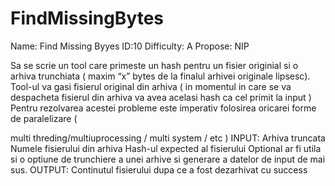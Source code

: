 # FindMissingBytes
Name: Find Missing Byyes
ID:10
Difficulty: A
Propose: NIP

Sa se scrie un tool care primeste un hash pentru un fisier originial si o arhiva trunchiata (
maxim “x” bytes de la finalul arhivei originale lipsesc).
Tool-ul va gasi fisierul original din arhiva ( in momentul in care se va despacheta fisierul din
arhiva va avea acelasi hash ca cel primit la input )
Pentru rezolvarea acestei probleme este imperativ folosirea oricarei forme de paralelizare (

multi threding/multiuprocessing / multi system / etc )
INPUT:
Arhiva truncata
Numele fisierului din arhiva
Hash-ul expected al fisierului
Optional ar fi utila si o optiune de trunchiere a unei arhive si generare a datelor de input de
mai sus.
OUTPUT:
Continutul fisierului dupa ce a fost dezarhivat cu success
